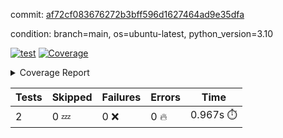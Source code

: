 commit: [af72cf083676272b3bff596d1627464ad9e35dfa](https://github.com/rcmdnk/python-template/tree/af72cf083676272b3bff596d1627464ad9e35dfa)

condition: branch=main, os=ubuntu-latest, python_version=3.10

[![test](https://github.com/rcmdnk/python-template/actions/workflows/test.yml/badge.svg)](https://github.com/rcmdnk/python-template/actions/runs/8984609356)
<a href="https://github.com/rcmdnk/python-template/blob/af72cf083676272b3bff596d1627464ad9e35dfa/README.md"><img alt="Coverage" src="https://img.shields.io/badge/Coverage-100%25-brightgreen.svg" /></a><details><summary>Coverage Report </summary><table><tr><th>File</th><th>Stmts</th><th>Miss</th><th>Cover</th></tr><tbody><tr><td><b>TOTAL</b></td><td><b>4</b></td><td><b>0</b></td><td><b>100%</b></td></tr></tbody></table></details>

| Tests | Skipped | Failures | Errors | Time |
| ----- | ------- | -------- | -------- | ------------------ |
| 2 | 0 :zzz: | 0 :x: | 0 :fire: | 0.967s :stopwatch: |


